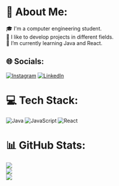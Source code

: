 # 💫 About Me:
🎓 I'm a computer engineering student.<br>💛 I like to develop projects in different fields.<br>🌱 I’m currently learning Java and React.<br>


## 🌐 Socials:
[![Instagram](https://img.shields.io/badge/Instagram-%23E4405F.svg?logo=Instagram&logoColor=white)](https://instagram.com/nisahekimoglu1) [![LinkedIn](https://img.shields.io/badge/LinkedIn-%230077B5.svg?logo=linkedin&logoColor=white)](https://linkedin.com/in/nisanurhekimoglu) 

# 💻 Tech Stack:
![Java](https://img.shields.io/badge/java-%23ED8B00.svg?style=for-the-badge&logo=java&logoColor=white) ![JavaScript](https://img.shields.io/badge/javascript-%23323330.svg?style=for-the-badge&logo=javascript&logoColor=%23F7DF1E) ![React](https://img.shields.io/badge/react-%2320232a.svg?style=for-the-badge&logo=react&logoColor=%2361DAFB)
# 📊 GitHub Stats:
![](https://github-readme-stats.vercel.app/api?username=nisahekimoglu&theme=tokyonight&hide_border=false&include_all_commits=true&count_private=true)<br/>
![](https://github-readme-streak-stats.herokuapp.com/?user=nisahekimoglu&theme=tokyonight&hide_border=false)<br/>
![](https://github-readme-stats.vercel.app/api/top-langs/?username=nisahekimoglu&theme=tokyonight&hide_border=false&include_all_commits=true&count_private=true&layout=compact)



<!-- Proudly created with GPRM ( https://gprm.itsvg.in ) -->
